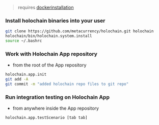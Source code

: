 > requires [dockerinstallation](https://github.com/metacurrency/holochain/wiki/Docker-Installation-for-Developers)

### Install holochain binaries into your user
```bash
git clone https://github.com/metacurrency/holochain.git holochain
holochain/bin/holochain.system.install
source ~/.bashrc
```

### Work with Holochain App repository
* from the root of the App repository
```bash
holochain.app.init
git add -A
git commit -m "added holochain repo files to git repo"
```

### Run integration testing on Holochain App
* from anywhere inside the App repository
```bash
holochain.app.testScenario [tab tab]
```